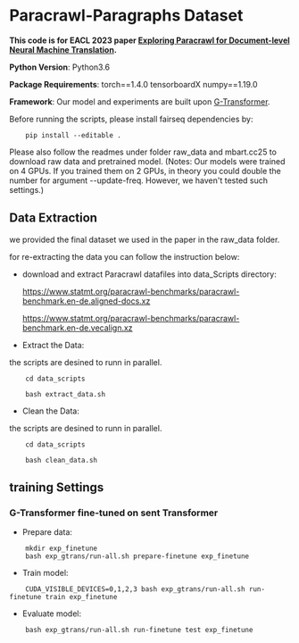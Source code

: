 # Paracrawl-Paragraphs Dataset

**This code is for EACL 2023 paper [Exploring Paracrawl for Document-level Neural Machine Translation](https://aclanthology.org/).**



**Python Version**: Python3.6

**Package Requirements**: torch==1.4.0 tensorboardX numpy==1.19.0

**Framework**: Our model and experiments are built upon [G-Transformer](https://github.com/baoguangsheng/g-transformer).


Before running the scripts, please install fairseq dependencies by:
```
    pip install --editable .
```
Please also follow the readmes under folder raw_data and mbart.cc25 to download raw data and pretrained model.
(Notes: Our models were trained on 4 GPUs. If you trained them on 2 GPUs, in theory you could double the number for argument --update-freq. However, we haven't tested such settings.)

## Data Extraction

we provided the final dataset we used in the paper in the raw_data folder. 

for re-extracting the data you can follow the instruction below: 

* download and extract Paracrawl datafiles into data_Scripts directory: 

   https://www.statmt.org/paracrawl-benchmarks/paracrawl-benchmark.en-de.aligned-docs.xz
   
   https://www.statmt.org/paracrawl-benchmarks/paracrawl-benchmark.en-de.vecalign.xz


* Extract the Data:

the scripts are desined to runn in parallel. 

```
    cd data_scripts
    
    bash extract_data.sh
```

* Clean the Data:

the scripts are desined to runn in parallel. 

```
    cd data_scripts
    
    bash clean_data.sh
```




## training Settings


### G-Transformer fine-tuned on sent Transformer
* Prepare data: 
```
    mkdir exp_finetune
    bash exp_gtrans/run-all.sh prepare-finetune exp_finetune
```

* Train model:
```
    CUDA_VISIBLE_DEVICES=0,1,2,3 bash exp_gtrans/run-all.sh run-finetune train exp_finetune
```

* Evaluate model:
```
    bash exp_gtrans/run-all.sh run-finetune test exp_finetune
```


